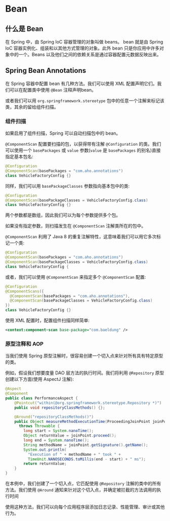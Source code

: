 # Bean

## 什么是 Bean

在 Spring 中，由 Spring IoC 容器管理的对象叫做 beans。 bean 就是由 Spring IoC 容器实例化、组装和以其他方式管理的对象。此外 bean 只是你应用中许多对象中的一个。Beans 以及他们之间的依赖关系是通过容器配置元数据反映出来。

## Spring Bean Annotations

在 Spring 容器中配置 bean 有几种方法。我们可以使用 XML 配置声明它们。我们可以在配置类中使用 `@Bean` 注释声明bean。

或者我们可以用 `org.springframework.stereotype`  包中的任意一个注解来标记该类，其余的留给组件扫描。

### 组件扫描

如果启用了组件扫描，Spring 可以自动扫描包中的 bean。

`@ComponentScan` 配置要扫描的包，以获得带有注解 `@Configuration` 的类。我们可以使用一个 `basePackages` 或 `value` 参数\(`value` 是 `basePackages` 的别名\)直接指定基本包名:

```java
@Configuration
@ComponentScan(basePackages = "com.aho.annotations")
class VehicleFactoryConfig {}
```

同样，我们可以用 `basePackageClasses`  参数指向基本包中的类:

```java
@Configuration
@ComponentScan(basePackageClasses = VehicleFactoryConfig.class)
class VehicleFactoryConfig {}
```

两个参数都是数组，因此我们可以为每个参数提供多个包。

如果没有指定参数，则扫描发生在 `@ComponentScan` 注解类所在的包中。

`@ComponentScan` 利用了 Java 8 的重复注解特性，这意味着我们可以用它多次标记一个类:

```java
@Configuration
@ComponentScan(basePackages = "com.aho.annotations")
@ComponentScan(basePackageClasses = VehicleFactoryConfig.class)
class VehicleFactoryConfig {
```

或者，我们可以使用 `@ComponentScan` 来指定多个 `@ComponentScan` 配置:

```java
@Configuration
@ComponentScans({ 
  @ComponentScan(basePackages = "com.aho.annotations"), 
  @ComponentScan(basePackageClasses = VehicleFactoryConfig.class)
})
class VehicleFactoryConfig {}
```

使用 XML 配置时，配置组件扫描同样简单:

```xml
<context:component-scan base-package="com.baeldung" />
```

### 原型注释和 AOP

当我们使用 Spring 原型注解时，很容易创建一个切入点来针对所有具有特定原型的类。

例如，假设我们想要度量 DAO 层方法的执行时间。我们将利用 `@Repository` 原型创建以下方面\(使用 AspectJ 注解\):

```java
@Aspect
@Component
public class PerformanceAspect {
    @Pointcut("within(@org.springframework.stereotype.Repository *)")
    public void repositoryClassMethods() {};

    @Around("repositoryClassMethods()")
    public Object measureMethodExecutionTime(ProceedingJoinPoint joinPoint) 
      throws Throwable {
        long start = System.nanoTime();
        Object returnValue = joinPoint.proceed();
        long end = System.nanoTime();
        String methodName = joinPoint.getSignature().getName();
        System.out.println(
          "Execution of " + methodName + " took " + 
          TimeUnit.NANOSECONDS.toMillis(end - start) + " ms");
        return returnValue;
    }
}
```

在本例中，我们创建了一个切入点，它匹配使用 `@Repository` 注解的类中的所有方法。我们使用 `@Around` 通知来针对这个切入点，并确定被拦截的方法调用的执行时间

使用这种方法，我们可以向每个应用程序层添加日志记录、性能管理、审计或其他行为。

